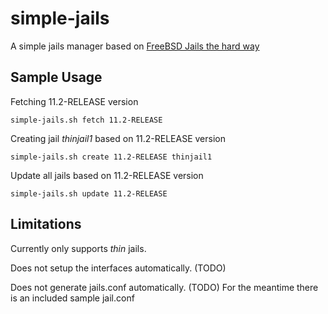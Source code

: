 # simple-jails
A simple jails manager based on [FreeBSD Jails the hard way](https://clinta.github.io/freebsd-jails-the-hard-way/)


## Sample Usage

Fetching 11.2-RELEASE version

```simple-jails.sh fetch 11.2-RELEASE```


Creating jail _thinjail1_ based on 11.2-RELEASE version

```simple-jails.sh create 11.2-RELEASE thinjail1```


Update all jails based on 11.2-RELEASE version

```simple-jails.sh update 11.2-RELEASE```


## Limitations

Currently only supports _thin_ jails.

Does not setup the interfaces automatically. (TODO)

Does not generate jails.conf automatically. (TODO)
For the meantime there is an included sample jail.conf
